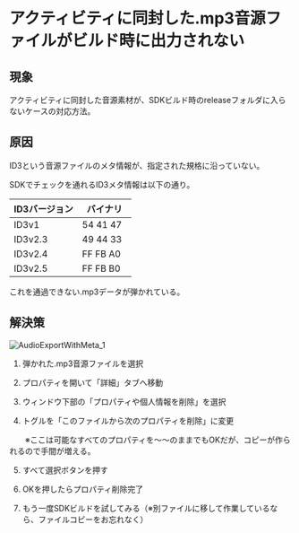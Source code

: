 # アクティビティに同封した.mp3音源ファイルがビルド時に出力されない

## 現象
アクティビティに同封した音源素材が、SDKビルド時のreleaseフォルダに入らないケースの対応方法。

## 原因

ID3という音源ファイルのメタ情報が、指定された規格に沿っていない。

SDKでチェックを通れるID3メタ情報は以下の通り。

| ID3バージョン | バイナリ　|
| --- | --- |
| ID3v1 | 54 41 47 |
| ID3v2.3 | 49 44 33 |
| ID3v2.4 | FF FB A0 |
| ID3v2.5 | FF FB B0 |

これを通過できない.mp3データが弾かれている。

## 解決策

![AudioExportWithMeta_1](img/AudioExportWithMeta_1.gif)

1. 弾かれた.mp3音源ファイルを選択

2. プロパティを開いて「詳細」タブへ移動

3. ウィンドウ下部の「プロパティや個人情報を削除」を選択

4. トグルを「このファイルから次のプロパティを削除」に変更

　　※ここは可能なすべてのプロパティを～～のままでもOKだが、コピーが作られるので手間が増える。

5. すべて選択ボタンを押す

6. OKを押したらプロパティ削除完了

7. もう一度SDKビルドを試してみる（※別ファイルに移して作業しているなら、ファイルコピーをお忘れなく）
